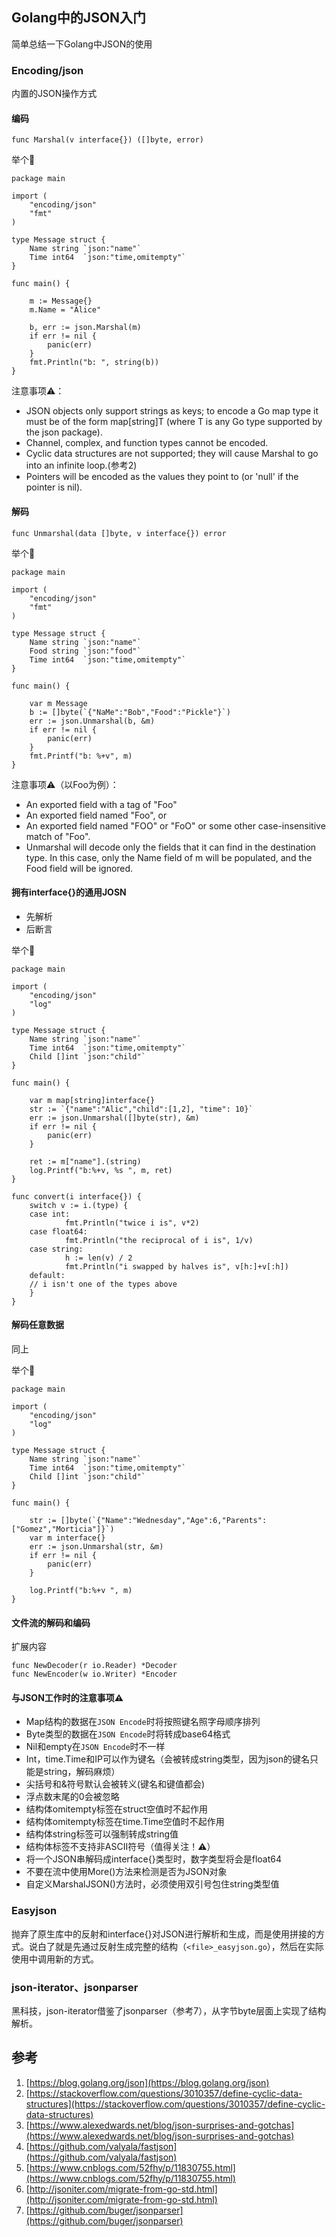 ## Golang中的JSON入门
简单总结一下Golang中JSON的使用

### Encoding/json
内置的JSON操作方式
#### 编码

```golang
func Marshal(v interface{}) ([]byte, error)
```

举个🌰
```golang
package main

import (
	"encoding/json"
	"fmt"
)

type Message struct {
	Name string `json:"name"`
	Time int64  `json:"time,omitempty"`
}

func main() {

	m := Message{}
	m.Name = "Alice"

	b, err := json.Marshal(m)
	if err != nil {
		panic(err)
	}
	fmt.Println("b: ", string(b))
}
```

注意事项⚠️：
- JSON objects only support strings as keys; to encode a Go map type it must be of the form map[string]T (where T is any Go type supported by the json package).
- Channel, complex, and function types cannot be encoded.
- Cyclic data structures are not supported; they will cause Marshal to go into an infinite loop.(参考2)
- Pointers will be encoded as the values they point to (or 'null' if the pointer is nil).

#### 解码
```
func Unmarshal(data []byte, v interface{}) error
```

举个🌰
```golang
package main

import (
	"encoding/json"
	"fmt"
)

type Message struct {
	Name string `json:"name"`
	Food string `json:"food"`
	Time int64  `json:"time,omitempty"`
}

func main() {

	var m Message
	b := []byte(`{"NaMe":"Bob","Food":"Pickle"}`)
	err := json.Unmarshal(b, &m)
	if err != nil {
		panic(err)
	}
	fmt.Printf("b: %+v", m)
}
```

注意事项⚠️（以Foo为例）：
- An exported field with a tag of "Foo"
- An exported field named "Foo", or
- An exported field named "FOO" or "FoO" or some other case-insensitive match of "Foo".
- Unmarshal will decode only the fields that it can find in the destination type. In this case, only the Name field of m will be populated, and the Food field will be ignored. 

#### 拥有interface{}的通用JOSN
- 先解析
- 后断言

举个🌰
```golang
package main

import (
	"encoding/json"
	"log"
)

type Message struct {
	Name string `json:"name"`
	Time int64  `json:"time,omitempty"`
	Child []int `json:"child"`
}

func main() {

	var m map[string]interface{}
	str := `{"name":"Alic","child":[1,2], "time": 10}`
	err := json.Unmarshal([]byte(str), &m)
	if err != nil {
		panic(err)
	}

	ret := m["name"].(string)
	log.Printf("b:%+v, %s ", m, ret)
}

func convert(i interface{}) {
	switch v := i.(type) {
	case int:
			fmt.Println("twice i is", v*2)
	case float64:
			fmt.Println("the reciprocal of i is", 1/v)
	case string:
			h := len(v) / 2
			fmt.Println("i swapped by halves is", v[h:]+v[:h])
	default:
    // i isn't one of the types above
	}
}
```

#### 解码任意数据
同上

举个🌰
```golang
package main

import (
	"encoding/json"
	"log"
)

type Message struct {
	Name string `json:"name"`
	Time int64  `json:"time,omitempty"`
	Child []int `json:"child"`
}

func main() {

	str := []byte(`{"Name":"Wednesday","Age":6,"Parents":["Gomez","Morticia"]}`)
	var m interface{}
	err := json.Unmarshal(str, &m)
	if err != nil {
		panic(err)
	}

	log.Printf("b:%+v ", m)
}
```

#### 文件流的解码和编码
扩展内容
```golang
func NewDecoder(r io.Reader) *Decoder
func NewEncoder(w io.Writer) *Encoder
```

#### 与JSON工作时的注意事项⚠️
- Map结构的数据在`JSON Encode`时将按照键名照字母顺序排列
- Byte类型的数据在`JSON Encode`时将转成base64格式
- Nil和empty在`JSON Encode`时不一样
- Int，time.Time和IP可以作为键名（会被转成string类型，因为json的键名只能是string，解码麻烦）
- 尖括号和&符号默认会被转义(键名和键值都会)
- 浮点数末尾的0会被忽略
- 结构体omitempty标签在struct空值时不起作用
- 结构体omitempty标签在time.Time空值时不起作用
- 结构体string标签可以强制转成string值
- 结构体标签不支持非ASCII符号（值得关注！⚠️）
- 将一个JSON串解码成interface{}类型时，数字类型将会是float64
- 不要在流中使用More()方法来检测是否为JSON对象
- 自定义MarshalJSON()方法时，必须使用双引号包住string类型值

### Easyjson
抛弃了原生库中的反射和interface{}对JSON进行解析和生成，而是使用拼接的方式。说白了就是先通过反射生成完整的结构（`<file>_easyjson.go`），然后在实际使用中调用新的方式。

### json-iterator、jsonparser
黑科技，json-iterator借鉴了jsonparser（参考7），从字节byte层面上实现了结构解析。

## 参考
1. [https://blog.golang.org/json](https://blog.golang.org/json)
2. [https://stackoverflow.com/questions/3010357/define-cyclic-data-structures](https://stackoverflow.com/questions/3010357/define-cyclic-data-structures)
3. [https://www.alexedwards.net/blog/json-surprises-and-gotchas](https://www.alexedwards.net/blog/json-surprises-and-gotchas)
4. [https://github.com/valyala/fastjson](https://github.com/valyala/fastjson)
5. [https://www.cnblogs.com/52fhy/p/11830755.html](https://www.cnblogs.com/52fhy/p/11830755.html)
6. [http://jsoniter.com/migrate-from-go-std.html](http://jsoniter.com/migrate-from-go-std.html)
7. [https://github.com/buger/jsonparser](https://github.com/buger/jsonparser)